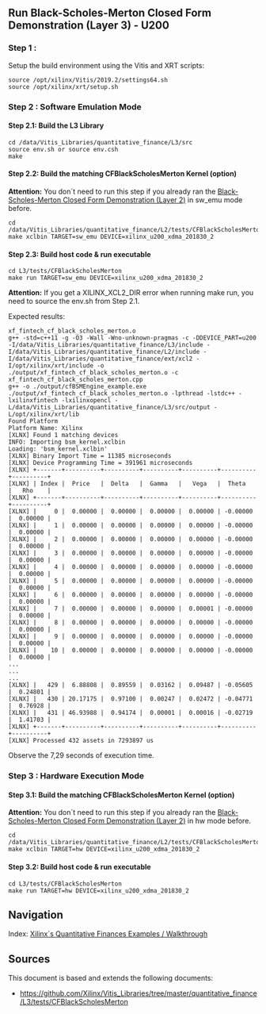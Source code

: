## Run Black-Scholes-Merton Closed Form Demonstration (Layer 3) - U200


### Step 1 :
Setup the build environment using the Vitis and XRT scripts:
```
source /opt/xilinx/Vitis/2019.2/settings64.sh
source /opt/xilinx/xrt/setup.sh
```
 
### Step 2 : Software Emulation Mode
  
#### Step 2.1:  Build the L3 Library
```
cd /data/Vitis_Libraries/quantitative_finance/L3/src
source env.sh or source env.csh
make
```

#### Step 2.2: Build the matching CFBlackScholesMerton Kernel (option)
**Attention:** You don´t need to run this step if you already ran the [Black-Scholes-Merton Closed Form Demonstration (Layer 2)](CFBlackScholesMerton_L2_u200.md) in sw_emu mode before.
```
cd /data/Vitis_Libraries/quantitative_finance/L2/tests/CFBlackScholesMerton
make xclbin TARGET=sw_emu DEVICE=xilinx_u200_xdma_201830_2
```

#### Step 2.3: Build host code & run executable
```
cd L3/tests/CFBlackScholesMerton
make run TARGET=sw_emu DEVICE=xilinx_u200_xdma_201830_2
```
**Attention:** If you get a XILINX_XCL2_DIR error when running make run, you need to source the env.sh from Step 2.1.

  
  
  
  


Expected results:
```
xf_fintech_cf_black_scholes_merton.o
g++ -std=c++11 -g -O3 -Wall -Wno-unknown-pragmas -c -DDEVICE_PART=u200 -I/data/Vitis_Libraries/quantitative_finance/L3/include -I/data/Vitis_Libraries/quantitative_finance/L2/include -I/data/Vitis_Libraries/quantitative_finance/ext/xcl2 -I/opt/xilinx/xrt/include -o ./output/xf_fintech_cf_black_scholes_merton.o -c xf_fintech_cf_black_scholes_merton.cpp
g++ -o ./output/cfBSMEngine_example.exe ./output/xf_fintech_cf_black_scholes_merton.o -lpthread -lstdc++ -lxilinxfintech -lxilinxopencl -L/data/Vitis_Libraries/quantitative_finance/L3/src/output -L/opt/xilinx/xrt/lib
Found Platform
Platform Name: Xilinx
[XLNX] Found 1 matching devices
INFO: Importing bsm_kernel.xclbin
Loading: 'bsm_kernel.xclbin'
[XLNX] Binary Import Time = 11385 microseconds
[XLNX] Device Programming Time = 391961 microseconds
[XLNX] +-------+----------+----------+----------+----------+----------+----------+
[XLNX] | Index |  Price   |  Delta   |  Gamma   |   Vega   |  Theta   |   Rho    |
[XLNX] +-------+----------+----------+----------+----------+----------+----------+
[XLNX] |     0 |  0.00000 |  0.00000 |  0.00000 |  0.00000 | -0.00000 |  0.00000 |
[XLNX] |     1 |  0.00000 |  0.00000 |  0.00000 |  0.00000 | -0.00000 |  0.00000 |
[XLNX] |     2 |  0.00000 |  0.00000 |  0.00000 |  0.00000 | -0.00000 |  0.00000 |
[XLNX] |     3 |  0.00000 |  0.00000 |  0.00000 |  0.00000 | -0.00000 |  0.00000 |
[XLNX] |     4 |  0.00000 |  0.00000 |  0.00000 |  0.00000 | -0.00000 |  0.00000 |
[XLNX] |     5 |  0.00000 |  0.00000 |  0.00000 |  0.00000 | -0.00000 |  0.00000 |
[XLNX] |     6 |  0.00000 |  0.00000 |  0.00000 |  0.00000 | -0.00000 |  0.00000 |
[XLNX] |     7 |  0.00000 |  0.00000 |  0.00000 |  0.00001 | -0.00000 |  0.00000 |
[XLNX] |     8 |  0.00000 |  0.00000 |  0.00000 |  0.00000 | -0.00000 |  0.00000 |
[XLNX] |     9 |  0.00000 |  0.00000 |  0.00000 |  0.00000 | -0.00000 |  0.00000 |
[XLNX] |    10 |  0.00000 |  0.00000 |  0.00000 |  0.00000 | -0.00000 |  0.00000 |
...
...
...
[XLNX] |   429 |  6.88808 |  0.89559 |  0.03162 |  0.09487 | -0.05605 |  0.24801 |
[XLNX] |   430 | 20.17175 |  0.97100 |  0.00247 |  0.02472 | -0.04771 |  0.76928 |
[XLNX] |   431 | 46.93988 |  0.94174 |  0.00001 |  0.00016 | -0.02719 |  1.41703 |
[XLNX] +-------+----------+----------+----------+----------+----------+----------+
[XLNX] Processed 432 assets in 7293897 us
```
Observe the 7,29 seconds of execution time.

### Step 3 : Hardware Execution Mode

#### Step 3.1: Build the matching CFBlackScholesMerton Kernel (option)
**Attention:** You don´t need to run this step if you already ran the [Black-Scholes-Merton Closed Form Demonstration (Layer 2)](CFBlackScholesMerton_L2_u200.md) in hw mode before.
```
cd /data/Vitis_Libraries/quantitative_finance/L2/tests/CFBlackScholesMerton
make xclbin TARGET=hw DEVICE=xilinx_u200_xdma_201830_2
```

#### Step 3.2: Build host code & run executable
```
cd L3/tests/CFBlackScholesMerton
make run TARGET=hw DEVICE=xilinx_u200_xdma_201830_2
```

## Navigation
Index: [Xilinx´s Quantitative Finances Examples / Walkthrough](quantitative_finance.md)

## Sources
This document is based and extends the following documents:
- https://github.com/Xilinx/Vitis_Libraries/tree/master/quantitative_finance/L3/tests/CFBlackScholesMerton
